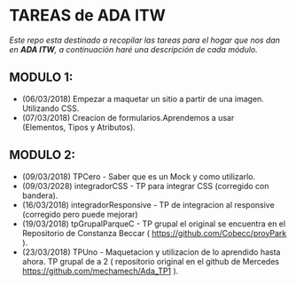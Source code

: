 TAREAS de ADA ITW
=================

*Este repo esta destinado a recopilar las tareas para el hogar que nos dan en __ADA ITW__, a continuación haré una descripción de cada módulo.*


## MODULO 1:

+ (06/03/2018) Empezar a maquetar un sitio a partir de una imagen. Utilizando CSS.
+ (07/03/2018) Creacion de formularios.Aprendemos a usar <form> (Elementos, Tipos y Atributos).

## MODULO 2:
+ (09/03/2018) TPCero - Saber que es un Mock y como utilizarlo.
+ (09/03/2028) integradorCSS - TP para integrar CSS (corregido con bandera).
+ (16/03/2018) integradorResponsive - TP de integracion al responsive (corregido pero puede mejorar)
+ (19/03/2018) tpGrupalParqueC - TP grupal el original se encuentra en el Repositorio de Constanza Beccar ( https://github.com/Cobecc/proyPark ).
+ (23/03/2018) TPUno - Maquetacion y utilizacion de lo aprendido hasta ahora. TP grupal de a 2 ( repositorio original en el github de Mercedes https://github.com/mechamech/Ada_TP1 ).
